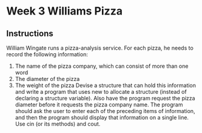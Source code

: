 
# Week 3 Williams Pizza
## Instructions

William Wingate runs a pizza-analysis service. For each pizza, he needs to record the following information:

   1. The name of the pizza company, which can consist of more than one word
   2. The diameter of the pizza
   3. The weight of the pizza
Devise a structure that can hold this information and write a program that uses new to allocate a structure (instead of declaring a structure variable). Also have the program request the pizza diameter before it requests the pizza company name. The program should ask the user to enter each of the preceding items of information, and then the program should display that information on a single line. Use cin (or its methods) and cout.